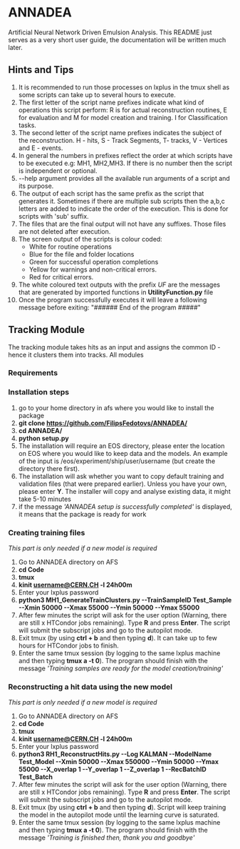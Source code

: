 # ANNADEA
Artificial Neural Network Driven Emulsion Analysis.
This README just serves as a very short user guide, the documentation will be written much later.

## Hints and Tips
1) It is recommended to run those processes on lxplus in the tmux shell as some scripts can take up to several hours to execute.
2) The first letter of the script name prefixes indicate what kind of operations this script perform: R is for actual reconstruction routines, E for evaluation and M for model creation and training. I for Classification tasks.
3) The second letter of the script name prefixes indicates the subject of the reconstruction. H - hits, S - Track Segments, T- tracks, V - Vertices and E - events.
4) In general the numbers in prefixes reflect the order at which scripts have to be executed e.g: MH1, MH2,MH3. If there is no number then the script is independent or optional.
4) --help argument provides all the available run arguments of a script and its purpose.
5) The output of each script has the same prefix as the script that generates it. Sometimes if there are multiple sub scripts then the a,b,c letters are added to indicate the order of the execution. This is done for scripts with 'sub' suffix.
6) The files that are the final output will not have any suffixes.
   Those files are not deleted after execution. 
7) The screen output of the scripts is colour coded: 
   - White for routine operations
   - Blue for the file and folder locations
   - Green for successful operation completions
   - Yellow for warnings and non-critical errors.
   - Red for critical errors.
8) The white coloured text outputs with the prefix *UF* are the messages that are generated by imported functions in **UtilityFunction.py** file
9) Once the program successfully executes it will leave a following message before exiting: 
   "###### End of the program #####"

## Tracking Module
The tracking module takes hits as an input and assigns the common ID - hence it clusters them into tracks.
All modules 
### Requirements

### Installation steps
1) go to your home directory in afs where you would like to install the package
2) **git clone https://github.com/FilipsFedotovs/ANNADEA/**
3) **cd ANNADEA/**
4) **python setup.py**
5) The installation will require an EOS directory, please enter the location on EOS where you would like to keep data and the models. An example of the input is /eos/experiment/ship/user/username (but create the directory there first).
6) The installation will ask whether you want to copy default training and validation files (that were prepared earlier). Unless you have your own, please enter **Y**.     The installer will copy and analyse existing data, it might take 5-10 minutes
7) if the message *'ANNADEA setup is successfully completed'* is displayed, it means that the package is ready for work

### Creating training files 
*This part is only needed if a new model is required*
1) Go to ANNADEA directory on AFS
2) **cd Code**
3) **tmux**
4) **kinit username@CERN.CH -l 24h00m**
5) Enter your lxplus password
6) **python3 MH1_GenerateTrainClusters.py --TrainSampleID Test_Sample --Xmin 50000 --Xmax 55000 --Ymin 50000 --Ymax 55000**
7) After few minutes the script will ask for the user option (Warning, there are still x HTCondor jobs remaining). Type **R** and press **Enter**. The script will submit the subscript jobs and go to the autopilot mode.
8) Exit tmux (by using **ctrl + b** and then typing  **d**). It can take up to few hours for HTCondor jobs to finish.
9) Enter the same tmux session (by logging to the same lxplus machine and then typing  **tmux a -t 0**). The program should finish with the message *'Training samples are ready for the model creation/training'*

### Reconstructing a hit data using the new model 
*This part is only needed if a new model is required*
1) Go to ANNADEA directory on AFS
2) **cd Code**
3) **tmux**
4) **kinit username@CERN.CH -l 24h00m**
5) Enter your lxplus password
6) **python3 RH1_ReconstructHits.py --Log KALMAN --ModelName Test_Model --Xmin 50000 --Xmax 550000 --Ymin 50000 --Ymax 55000 --X_overlap 1 --Y_overlap 1 --Z_overlap 1 --RecBatchID Test_Batch**
7) After few minutes the script will ask for the user option (Warning, there are still x HTCondor jobs remaining). Type **R** and press **Enter**. The script will submit the subscript jobs and go to the autopilot mode.
8) Exit tmux (by using **ctrl + b** and then typing  **d**). Script will keep training the model in the autopilot mode until the learning curve is saturated.
9) Enter the same tmux session (by logging to the same lxplus machine and then typing  **tmux a -t 0**). The program should finish with the message *'Training is finished then, thank you and goodbye'*


